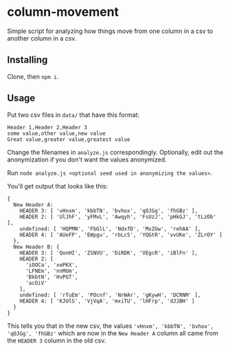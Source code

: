 # column-movement

Simple script for analyzing how things move from one column in a csv to another column in a csv.

## Installing

Clone, then `npm i`.

## Usage

Put two csv files in `data/` that have this format:

    Header 1,Header 2,Header 3
    some value,other value,new value
    Great value,greater value,greatest value

Change the filenames in `analyze.js` correspondingly. Optionally, edit out the anonymization if you don't want the values anonymized.

Run `node analyze.js <optional seed used in anonymizing the values>`.

You'll get output that looks like this:

    {
      New Header A:
        HEADER 3: [ 'vHnxm', 'kbbTN', 'bvhox', 'qOJGg', 'fhGBz' ],
        HEADER 2: [ 'UlJhF', 'yFMvL', 'Awqyh', 'FsUzJ', 'pHkGJ', 'tLzOb' ],
        undefined: [ 'HQPMN', 'FbGlL', 'NdxfD', 'MxZGw', 'rehAA' ],
        HEADER 4: [ 'AUeFP', 'EWpgu', 'rbLcS', 'YQGtR', 'vvUKe', 'ZLrOY' ]
      },
      New Header B: {
        HEADER 3: [ 'QonHI', 'ZSNVU', 'DiRDK', 'VEgcR', 'iBlFn' ],
        HEADER 2: [
          'iOOCa', 'xePKX',
          'LFNEm', 'nnMUm',
          'BkbtN', 'HvPGT',
          'acOiV'
        ],
        undefined: [ 'rTuEm', 'POcnf', 'NrWAr', 'gKywH', 'DCRNM' ],
        HEADER 4: [ 'KJUlS', 'VjVqA', 'mxiTU', 'lHFrp', 'dJJBH' ]
      }
    }

This tells you that in the new csv, the values `'vHnxm', 'kbbTN', 'bvhox', 'qOJGg', 'fhGBz'` which are now in the `New Header A` column all came from the `HEADER 3` column in the old csv.

